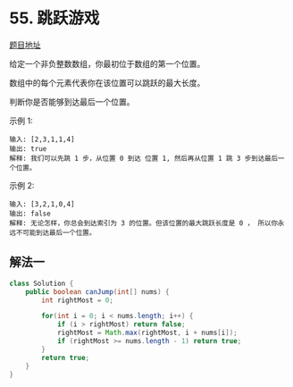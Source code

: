 # 55. 跳跃游戏

[题目地址](https://leetcode-cn.com/problems/jump-game/)

给定一个非负整数数组，你最初位于数组的第一个位置。

数组中的每个元素代表你在该位置可以跳跃的最大长度。

判断你是否能够到达最后一个位置。

示例 1:

```
输入: [2,3,1,1,4]
输出: true
解释: 我们可以先跳 1 步，从位置 0 到达 位置 1, 然后再从位置 1 跳 3 步到达最后一个位置。
```

示例 2:

```
输入: [3,2,1,0,4]
输出: false
解释: 无论怎样，你总会到达索引为 3 的位置。但该位置的最大跳跃长度是 0 ， 所以你永远不可能到达最后一个位置。
```

## 解法一

```Java
class Solution {
    public boolean canJump(int[] nums) {
        int rightMost = 0;

        for(int i = 0; i < nums.length; i++) {
            if (i > rightMost) return false;
            rightMost = Math.max(rightMost, i + nums[i]);
            if (rightMost >= nums.length - 1) return true;
        } 
        return true;
    }
}
```